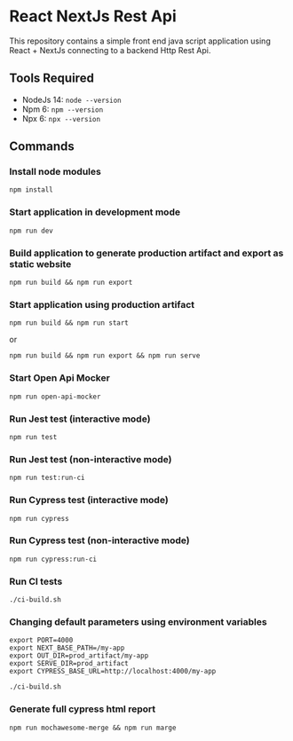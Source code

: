 # React NextJs Rest Api

This repository contains a simple front end java script application using React + NextJs connecting to a backend Http Rest Api.

## Tools Required
* NodeJs 14: `node --version`
* Npm 6: `npm --version`
* Npx 6: `npx --version`

## Commands

### Install node modules

    npm install

### Start application in development mode

    npm run dev

### Build application to generate production artifact and export as static website

    npm run build && npm run export

### Start application using production artifact

    npm run build && npm run start

or

    npm run build && npm run export && npm run serve

### Start Open Api Mocker

    npm run open-api-mocker

### Run Jest test (interactive mode)

    npm run test

### Run Jest test (non-interactive mode)

    npm run test:run-ci

### Run Cypress test (interactive mode)

    npm run cypress

### Run Cypress test (non-interactive mode)

    npm run cypress:run-ci

### Run CI tests

    ./ci-build.sh

### Changing default parameters using environment variables

    export PORT=4000
    export NEXT_BASE_PATH=/my-app
    export OUT_DIR=prod_artifact/my-app
    export SERVE_DIR=prod_artifact
    export CYPRESS_BASE_URL=http://localhost:4000/my-app

    ./ci-build.sh

### Generate full cypress html report

    npm run mochawesome-merge && npm run marge